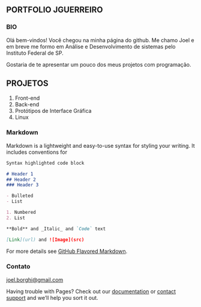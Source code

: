 ## PORTFOLIO JGUERREIRO
### BIO

Olá bem-vindos! Você chegou na minha página do github. 
Me chamo Joel e em breve me formo em Análise e Desenvolvimento de sistemas pelo Instituto Federal de SP. 

Gostaria de te apresentar um pouco dos meus projetos com programação.

## PROJETOS
1. Front-end
2. Back-end
3. Protótipos de Interface Gráfica
4. Linux

### Markdown

Markdown is a lightweight and easy-to-use syntax for styling your writing. It includes conventions for

```markdown
Syntax highlighted code block

# Header 1
## Header 2
### Header 3

- Bulleted
- List

1. Numbered
2. List

**Bold** and _Italic_ and `Code` text

[Link](url) and ![Image](src)
```

For more details see [GitHub Flavored Markdown](https://guides.github.com/features/mastering-markdown/).

### 

### Contato
joel.borghi@gmail.com

Having trouble with Pages? Check out our [documentation](https://docs.github.com/categories/github-pages-basics/) or [contact support](https://support.github.com/contact) and we’ll help you sort it out.
